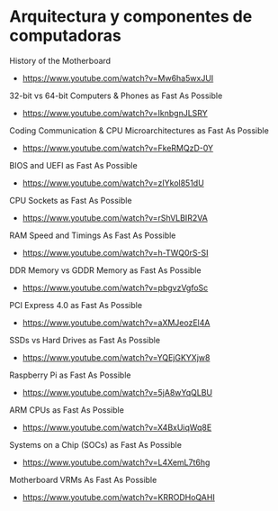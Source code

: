 # Arquitectura y componentes de computadoras

History of the Motherboard
+ <https://www.youtube.com/watch?v=Mw6ha5wxJUI>

32-bit vs 64-bit Computers & Phones as Fast As Possible
+ <https://www.youtube.com/watch?v=IknbgnJLSRY>

Coding Communication & CPU Microarchitectures as Fast As Possible
+ <https://www.youtube.com/watch?v=FkeRMQzD-0Y>

BIOS and UEFI as Fast As Possible
+ <https://www.youtube.com/watch?v=zIYkol851dU>

CPU Sockets as Fast As Possible
+ <https://www.youtube.com/watch?v=rShVLBIR2VA>

RAM Speed and Timings As Fast As Possible
+ <https://www.youtube.com/watch?v=h-TWQ0rS-SI>

DDR Memory vs GDDR Memory as Fast As Possible
+ <https://www.youtube.com/watch?v=pbgvzVgfoSc>

PCI Express 4.0 as Fast As Possible
+ <https://www.youtube.com/watch?v=aXMJeozEl4A>

SSDs vs Hard Drives as Fast As Possible
+ <https://www.youtube.com/watch?v=YQEjGKYXjw8>

Raspberry Pi as Fast As Possible
+ <https://www.youtube.com/watch?v=5jA8wYqQLBU>

ARM CPUs as Fast As Possible
+ <https://www.youtube.com/watch?v=X4BxUiqWq8E>

Systems on a Chip (SOCs) as Fast As Possible
+ <https://www.youtube.com/watch?v=L4XemL7t6hg>

Motherboard VRMs As Fast As Possible
+ <https://www.youtube.com/watch?v=KRRODHoQAHI>
